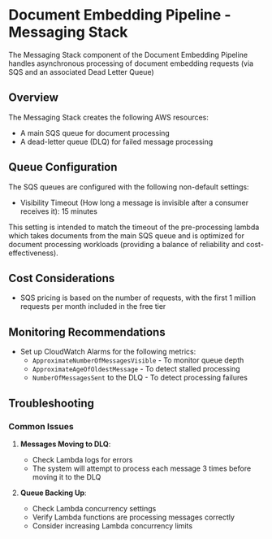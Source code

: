 # Document Embedding Pipeline - Messaging Stack

The Messaging Stack component of the Document Embedding Pipeline handles asynchronous processing of document embedding requests (via SQS and an associated Dead Letter Queue)

## Overview

The Messaging Stack creates the following AWS resources:

- A main SQS queue for document processing
- A dead-letter queue (DLQ) for failed message processing

## Queue Configuration

The SQS queues are configured with the following non-default settings:

- Visibility Timeout (How long a message is invisible after a consumer receives it): 15 minutes

This setting is intended to match the timeout of the pre-processing lambda which takes documents from the main SQS queue and is optimized for document processing workloads (providing a balance of reliability and cost-effectiveness).

## Cost Considerations

- SQS pricing is based on the number of requests, with the first 1 million requests per month included in the free tier

## Monitoring Recommendations

- Set up CloudWatch Alarms for the following metrics:
  - `ApproximateNumberOfMessagesVisible` - To monitor queue depth
  - `ApproximateAgeOfOldestMessage` - To detect stalled processing
  - `NumberOfMessagesSent` to the DLQ - To detect processing failures

## Troubleshooting

### Common Issues

1. **Messages Moving to DLQ**:

   - Check Lambda logs for errors
   - The system will attempt to process each message 3 times before moving it to the DLQ

2. **Queue Backing Up**:
   - Check Lambda concurrency settings
   - Verify Lambda functions are processing messages correctly
   - Consider increasing Lambda concurrency limits
